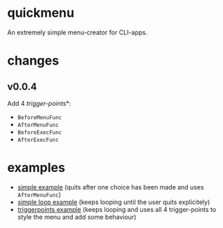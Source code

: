 # quickmenu

An extremely simple menu-creator for CLI-apps.

# changes

## v0.0.4

Add 4 *trigger-points**:

- `BeforeMenuFunc`
- `AfterMenuFunc`
- `BeforeExecFunc`
- `AfterExecFunc`

# examples

- [simple example](examples/simple/main.go) (quits after one choice has been made and uses `AfterMenuFunc`)
- [simple loop example](examples/simpleloop/main.go) (keeps looping until the user quits explicitely)
- [triggerpoints example](examples/triggerpoints/main.go) (keeps looping and uses all 4 trigger-points to style the menu and add some behaviour)
